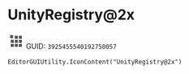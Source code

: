 # UnityRegistry@2x
![](/img/UnityRegistry@2x.png)
GUID: `3925455540192750057`
```
EditorGUIUtility.IconContent("UnityRegistry@2x")
```
